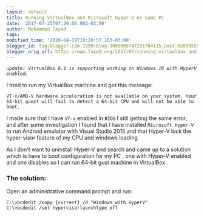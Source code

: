 ```yaml
---
layout: default
title: Running VirtualBox and Microsoft Hyper-V on same PC
date: '2017-07-25T07:20:00.002-03:00'
author: Mohammed Fayed
tags:
modified_time: '2020-04-19T10:29:57.163-03:00'
blogger_id: tag:blogger.com,1999:blog-3008009747231704115.post-9209955512811141971
blogger_orig_url: https://www.fayed.org/2017/07/running-virtualbox-and-microsoft-hyper.html
---
```



_`update: VirtualBox 6.1 is supporting working on Windows 10 with HyperV enabled.`_

I tried to run my VirtualBox machine and got this message:

```
VT-x/AMD-V hardware acceleration is not available on your system. Your 64-bit guest will fail to detect a 64-bit CPU and will not be able to boot.
```


I made sure that I have `VT-x` enabled in `BIOS` I still getting the same error; and after some investigation  I found that I have installed `Microsoft Hyper-V` to run Android emulator with Visual Studio 2015 and that Hyper-V lock the hyper-visor feature of my CPU and windows loading.


As I don't want to uninstall Hyper-V and search and came up to a solution which is have to boot configuration for my PC , one with Hyper-V enabled and one disables so I can run 64-bit gust machine in VirtualBox .


### The solution:

Open an administrative command prompt and run:

```shell
C:\>bcdedit /copy {current} /d "Windows with HyperV"
C:\>bcdedit /set hypervisorlaunchtype off
```


